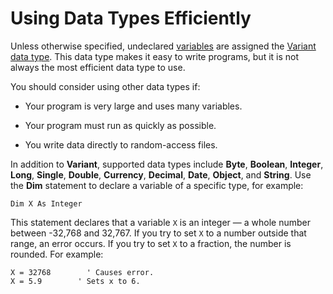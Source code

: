 
# Using Data Types Efficiently

Unless otherwise specified, undeclared  [variables](b8bdf64f-5920-1ae9-16d0-b26d09524a30.md) are assigned the [Variant data type](b8bdf64f-5920-1ae9-16d0-b26d09524a30.md). This data type makes it easy to write programs, but it is not always the most efficient data type to use.

You should consider using other data types if:




- Your program is very large and uses many variables.
    
- Your program must run as quickly as possible.
    
- You write data directly to random-access files.
    

In addition to  **Variant**, supported data types include  **Byte**,  **Boolean**,  **Integer**,  **Long**,  **Single**,  **Double**,  **Currency**,  **Decimal**,  **Date**,  **Object**, and  **String**. Use the  **Dim** statement to declare a variable of a specific type, for example:



```
Dim X As Integer 

```

This statement declares that a variable  `X` is an integer — a whole number between -32,768 and 32,767. If you try to set `X` to a number outside that range, an error occurs. If you try to set `X` to a fraction, the number is rounded. For example:



```
X = 32768        ' Causes error. 
X = 5.9        ' Sets x to 6. 

```

